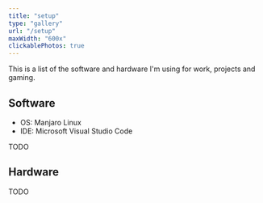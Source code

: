 ```yaml
---
title: "setup"
type: "gallery"
url: "/setup"
maxWidth: "600x"
clickablePhotos: true
---
```


This is a list of the software and hardware I'm using for work, projects and gaming.

## Software

* OS: Manjaro Linux
* IDE: Microsoft Visual Studio Code

TODO

## Hardware

TODO
